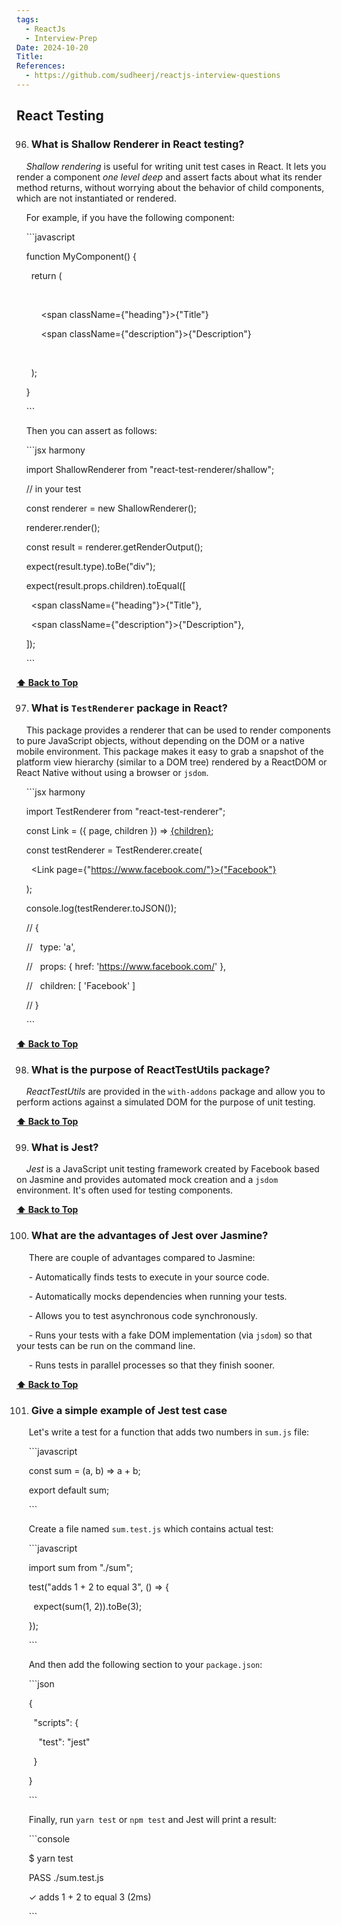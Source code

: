 ```yaml
---
tags:
  - ReactJs
  - Interview-Prep
Date: 2024-10-20
Title: 
References:
  - https://github.com/sudheerj/reactjs-interview-questions
---
```

## React Testing

  

96. ### What is Shallow Renderer in React testing?

  

    _Shallow rendering_ is useful for writing unit test cases in React. It lets you render a component _one level deep_ and assert facts about what its render method returns, without worrying about the behavior of child components, which are not instantiated or rendered.

  

    For example, if you have the following component:

  

    ```javascript

    function MyComponent() {

      return (

        <div>

          <span className={"heading"}>{"Title"}</span>

          <span className={"description"}>{"Description"}</span>

        </div>

      );

    }

    ```

  

    Then you can assert as follows:

  

    ```jsx harmony

    import ShallowRenderer from "react-test-renderer/shallow";

  

    // in your test

    const renderer = new ShallowRenderer();

    renderer.render(<MyComponent />);

  

    const result = renderer.getRenderOutput();

  

    expect(result.type).toBe("div");

    expect(result.props.children).toEqual([

      <span className={"heading"}>{"Title"}</span>,

      <span className={"description"}>{"Description"}</span>,

    ]);

    ```

  

**[⬆ Back to Top](#table-of-contents)**

  

97. ### What is `TestRenderer` package in React?

  

    This package provides a renderer that can be used to render components to pure JavaScript objects, without depending on the DOM or a native mobile environment. This package makes it easy to grab a snapshot of the platform view hierarchy (similar to a DOM tree) rendered by a ReactDOM or React Native without using a browser or `jsdom`.

  

    ```jsx harmony

    import TestRenderer from "react-test-renderer";

  

    const Link = ({ page, children }) => <a href={page}>{children}</a>;

  

    const testRenderer = TestRenderer.create(

      <Link page={"https://www.facebook.com/"}>{"Facebook"}</Link>

    );

  

    console.log(testRenderer.toJSON());

    // {

    //   type: 'a',

    //   props: { href: 'https://www.facebook.com/' },

    //   children: [ 'Facebook' ]

    // }

    ```

  

**[⬆ Back to Top](#table-of-contents)**

  

98. ### What is the purpose of ReactTestUtils package?

  

    _ReactTestUtils_ are provided in the `with-addons` package and allow you to perform actions against a simulated DOM for the purpose of unit testing.

  

**[⬆ Back to Top](#table-of-contents)**

  

99. ### What is Jest?

  

    _Jest_ is a JavaScript unit testing framework created by Facebook based on Jasmine and provides automated mock creation and a `jsdom` environment. It's often used for testing components.

  

**[⬆ Back to Top](#table-of-contents)**

  

100. ### What are the advantages of Jest over Jasmine?

  

     There are couple of advantages compared to Jasmine:

  

     - Automatically finds tests to execute in your source code.

     - Automatically mocks dependencies when running your tests.

     - Allows you to test asynchronous code synchronously.

     - Runs your tests with a fake DOM implementation (via `jsdom`) so that your tests can be run on the command line.

     - Runs tests in parallel processes so that they finish sooner.

  

**[⬆ Back to Top](#table-of-contents)**

  

101. ### Give a simple example of Jest test case

  

     Let's write a test for a function that adds two numbers in `sum.js` file:

  

     ```javascript

     const sum = (a, b) => a + b;

  

     export default sum;

     ```

  

     Create a file named `sum.test.js` which contains actual test:

  

     ```javascript

     import sum from "./sum";

  

     test("adds 1 + 2 to equal 3", () => {

       expect(sum(1, 2)).toBe(3);

     });

     ```

  

     And then add the following section to your `package.json`:

  

     ```json

     {

       "scripts": {

         "test": "jest"

       }

     }

     ```

  

     Finally, run `yarn test` or `npm test` and Jest will print a result:

  

     ```console

     $ yarn test

     PASS ./sum.test.js

     ✓ adds 1 + 2 to equal 3 (2ms)

     ```